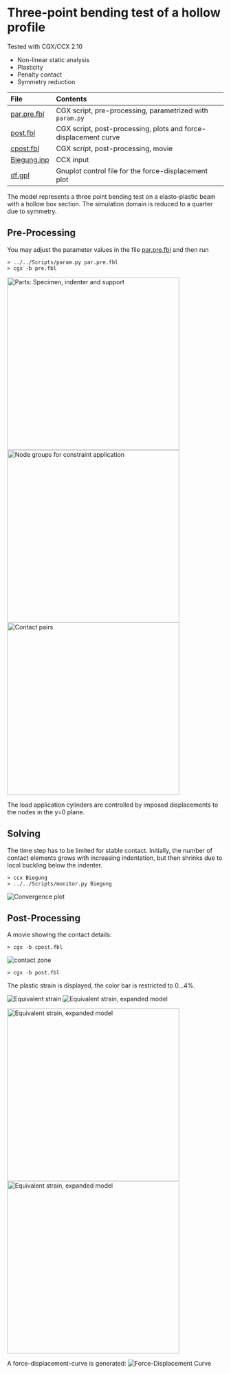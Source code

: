 # Three-point bending test of a hollow profile
Tested with CGX/CCX 2.10

+ Non-linear static analysis
+ Plasticity
+ Penalty contact
+ Symmetry reduction

File                       | Contents    
 :-------------            | :-------------
 [par.pre.fbl](par.pre.fbl)        | CGX script, pre-processing, parametrized with `param.py`
 [post.fbl](post.fbl)      | CGX script, post-processing, plots and force-displacement curve
 [cpost.fbl](cpost.fbl)      | CGX script, post-processing, movie
 [Biegung.inp](Biegung.inp) | CCX input
 [df.gpl](df.gpl) | Gnuplot control file for the force-displacement plot

The model represents a three point bending test on a elasto-plastic beam with a hollow box section. The simulation
domain is reduced to a quarter due to symmetry.

## Pre-Processing

You may adjust the parameter values in the file [par.pre.fbl](par.pre.fbl) and then run
```
> ../../Scripts/param.py par.pre.fbl
> cgx -b pre.fbl
```
<img src="Refs/parts.png" width="400" title="Parts: Specimen, indenter and support">

<img src="Refs/groups.png" width="400" title="Node groups for constraint application">
<img src="Refs/pairs.png" width="400" title="Contact pairs">

The load application cylinders are controlled by imposed displacements to the nodes in the y=0 plane.

## Solving
The time step has to be limited for stable contact. Initially, the number of contact
elements grows with increasing indentation, but then shrinks due to local buckling below the indenter.
```
> ccx Biegung
> ../../Scripts/monitor.py Biegung
```
<img src="Biegung.png" title="Convergence plot">

## Post-Processing
A movie showing the contact details:
```
> cgx -b cpost.fbl
```
<img src="movie.gif"  title="contact zone">

```
> cgx -b post.fbl
```
The plastic strain is displayed, the color bar is restricted to 0...4%.

<img src="Refs/PE.png"  title="Equivalent strain">
<img src="Refs/PEexpanded.png"  title="Equivalent strain, expanded model">

<img src="Refs/PEexpanded_y.png" width="400"  title="Equivalent strain, expanded model"><img src="Refs/PEexpanded_yx.png" width="400"  title="Equivalent strain, expanded model">

A force-displacement-curve is generated:
<img src="Refs/df.png" title="Force-Displacement Curve">
